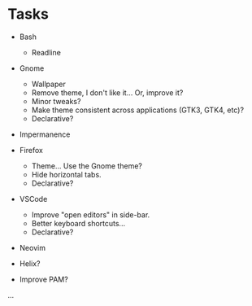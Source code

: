 # Tasks

- Bash
  - Readline
- Gnome
  - Wallpaper
  - Remove theme, I don't like it... Or, improve it?
  - Minor tweaks?
  - Make theme consistent across applications (GTK3, GTK4, etc)?
  - Declarative?
- Impermanence
- Firefox
  - Theme... Use the Gnome theme?
  - Hide horizontal tabs.
  - Declarative?
- VSCode
  - Improve "open editors" in side-bar.
  - Better keyboard shortcuts...
  - Declarative?
- Neovim

- Helix?
- Improve PAM?

...
